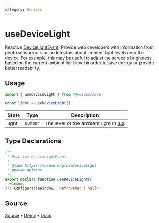 ```yaml
---
category: Sensors
---
```


# useDeviceLight

Reactive [DeviceLightEvent](https://developer.mozilla.org/en-US/docs/Web/API/DeviceLightEvent). Provide web developers with information from photo sensors or similar detectors about ambient light levels near the device. For example, this may be useful to adjust the screen's brightness based on the current ambient light level in order to save energy or provide better readability.

## Usage

```js
import { useDeviceLight } from '@vueuse/core'

const light = useDeviceLight()
```

| State | Type     | Description                                                                 |
| ----- | -------- | --------------------------------------------------------------------------- |
| light | `Number` | The level of the ambient light in [lux](https://en.wikipedia.org/wiki/Lux). |


<!--FOOTER_STARTS-->
## Type Declarations

```typescript
/**
 * Reactive DeviceLightEvent.
 *
 * @link https://vueuse.org/useDeviceLight
 * @param options
 */
export declare function useDeviceLight({
  window,
}?: ConfigurableWindow): Ref<number | null>
```

## Source

[Source](https://github.com/vueuse/vueuse/blob/main/packages/core/useDeviceLight/index.ts) • [Demo](https://github.com/vueuse/vueuse/blob/main/packages/core/useDeviceLight/demo.vue) • [Docs](https://github.com/vueuse/vueuse/blob/main/packages/core/useDeviceLight/index.md)


<!--FOOTER_ENDS-->
